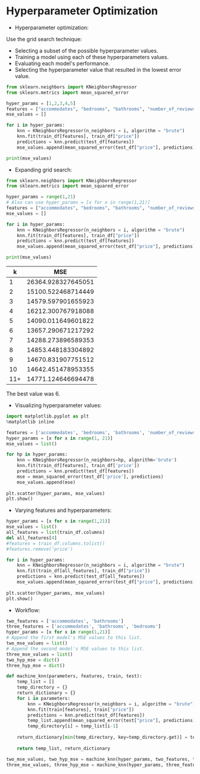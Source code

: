 # Hyperparameter Optimization

* Hyperparameter optimization:

Use the grid search technique:

  * Selecting a subset of the possible hyperparameter values.
  * Training a model using each of these hyperparameters values.
  * Evaluating each model's performance.
  * Selecting the hyperparameter value that resulted in the lowest error value.
  
```python
from sklearn.neighbors import KNeighborsRegressor
from sklearn.metrics import mean_squared_error

hyper_params = [1,2,3,4,5]
features = ["accommodates", "bedrooms", "bathrooms", "number_of_reviews"]
mse_values = []

for i in hyper_params:
    knn = KNeighborsRegressor(n_neighbors = i, algorithm = "brute")
    knn.fit(train_df[features], train_df["price"])
    predictions = knn.predict(test_df[features])
    mse_values.append(mean_squared_error(test_df["price"], predictions))

print(mse_values) 
```

* Expanding grid search:

```python
from sklearn.neighbors import KNeighborsRegressor
from sklearn.metrics import mean_squared_error

hyper_params = range(1,21)
# Also can use hyper_params = [x for x in range(1,21)]
features = ["accommodates", "bedrooms", "bathrooms", "number_of_reviews"]
mse_values = []

for i in hyper_params:
    knn = KNeighborsRegressor(n_neighbors = i, algorithm = "brute")
    knn.fit(train_df[features], train_df["price"])
    predictions = knn.predict(test_df[features])
    mse_values.append(mean_squared_error(test_df["price"], predictions))

print(mse_values)
```

|k|MSE|
|---|---|
|1|26364.928327645051|
|2|15100.522468714449|
|3|14579.597901655923|
|4|16212.300767918088|
|5|14090.011649601822|
|6|13657.290671217292|
|7|14288.273896589353|
|8|14853.448183304892|
|9|14670.831907751512|
|10|14642.451478953355|
|11+|14771.124646694478|

The best value was 6.

* Visualizing hyperparameter values:

```python
import matplotlib.pyplot as plt
%matplotlib inline

features = ['accommodates', 'bedrooms', 'bathrooms', 'number_of_reviews']
hyper_params = [x for x in range(1, 21)]
mse_values = list()

for hp in hyper_params:
    knn = KNeighborsRegressor(n_neighbors=hp, algorithm='brute')
    knn.fit(train_df[features], train_df['price'])
    predictions = knn.predict(test_df[features])
    mse = mean_squared_error(test_df['price'], predictions)
    mse_values.append(mse)
    
plt.scatter(hyper_params, mse_values)
plt.show()
```

* Varying features and hyperparameters:

```python
hyper_params = [x for x in range(1,21)]
mse_values = list()
all_features = list(train_df.columns)
del all_features[4]
#features = train_df.columns.tolist()
#features.remove('price')

for i in hyper_params:
    knn = KNeighborsRegressor(n_neighbors = i, algorithm = "brute")
    knn.fit(train_df[all_features], train_df["price"])
    predictions = knn.predict(test_df[all_features])
    mse_values.append(mean_squared_error(test_df["price"], predictions))
    
plt.scatter(hyper_params, mse_values)
plt.show()
```

* Workflow:

```python
two_features = ['accommodates', 'bathrooms']
three_features = ['accommodates', 'bathrooms', 'bedrooms']
hyper_params = [x for x in range(1,21)]
# Append the first model's MSE values to this list.
two_mse_values = list()
# Append the second model's MSE values to this list.
three_mse_values = list()
two_hyp_mse = dict()
three_hyp_mse = dict()

def machine_knn(parameters, features, train, test):
    temp_list = []
    temp_directory = {}
    return_dictionary = {}
    for i in parameters:
        knn = KNeighborsRegressor(n_neighbors = i, algorithm = "brute")
        knn.fit(train[features], train["price"])
        predictions = knn.predict(test_df[features])
        temp_list.append(mean_squared_error(test["price"], predictions))
        temp_directory[i] = temp_list[i-1]
        
    return_dictionary[min(temp_directory, key=temp_directory.get)] = temp_directory[min(temp_directory, key=temp_directory.get)]
    
    return temp_list, return_dictionary

two_mse_values, two_hyp_mse = machine_knn(hyper_params, two_features, train_df, test_df)
three_mse_values, three_hyp_mse = machine_knn(hyper_params, three_features, train_df, test_df)
```
